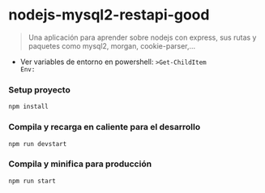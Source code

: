 # nodejs-mysql2-restapi-good

> Una aplicación para aprender sobre nodejs con express, sus rutas y paquetes como mysql2, morgan, cookie-parser,...
* Ver variables de entorno en powershell: <code>>Get-ChildItem Env:</code> 

### Setup proyecto

```
npm install
```

### Compila y recarga en caliente para el desarrollo

```
npm run devstart
```

### Compila y minifica para producción

```
npm run start
```

